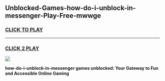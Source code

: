 
## Unblocked-Games-how-do-i-unblock-in-messenger-Play-Free-mwwge
<h3>
<a href="https://premium76.site?title=how-do-i-unblock-in-messenger&ref=12A">CLICK TO PLAY</a></h3>
<hr>

<h3>
<a href="https://premium76.site?title=how-do-i-unblock-in-messenger&ref=12A">CLICK 2 PLAY</a>
  
</h3>

<a href="https://premium76.site?title=how-do-i-unblock-in-messenger&ref=12A"><img src="https://clearcache.store/games.png"></a>


**how-do-i-unblock-in-messenger games unblocked: Your Gateway to Fun and Accessible Online Gaming**
